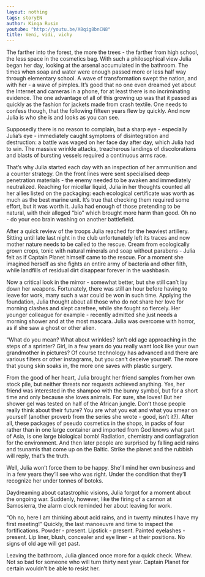 ```yaml
---
layout: nothing
tags: storyEN
author: Kinga Rusin
youtube: "http://youtu.be/X8qig8bnCN8"
title: Veni, vidi, vichy
---
```

The farther into the forest, the more the trees - the farther from high school, the less space in the cosmetics bag. With such a philosophical view Julia began her day, looking at the arsenal accumulated in the bathroom. The times when soap and water were enough passed more or less half way through elementary school. A wave of transformation swept the nation, and with her - a wave of pimples. It’s good that no one even dreamed yet about the Internet and cameras in a phone, for at least there is no incriminating evidence. The one advantage of all of this growing up was that it passed as quickly as the fashion for jackets made from crash textile. One needs to confess though, that the following fifteen years flew by quickly. And now Julia is who she is and looks as you can see.

Supposedly there is no reason to complain, but a sharp eye - especially Julia’s eye - immediately caught symptoms of disintegration and destruction: a battle was waged on her face day after day, which Julia had to win. The massive wrinkle attacks, treacherous landings of discolorations and blasts of bursting vessels required a continuous arms race.

That’s why Julia started each day with an inspection of her ammunition and a counter strategy. On the front lines were sent specialised deep penetration materials - the enemy needed to be awaken and immediately neutralized. Reaching for micellar liquid, Julia in her thoughts counted all her allies listed on the packaging: each ecological certificate was worth as much as the best marine unit. It’s true that checking them required some effort, but it was worth it. Julia had enough of those pretending to be natural, with their alleged “bio” which brought more harm than good. Oh no - do your eco brain washing on another battlefield.

After a quick review of the troops Julia reached for the heaviest artillery. Sitting until late last night in the club unfortunately left its traces and now mother nature needs to be called to the rescue. Cream from ecologically grown crops, tonic with natural minerals and soap without parabens - Julia felt as if Captain Planet himself came to the rescue. For a moment she imagined herself as she fights an entire army of bacteria and other filth, while landfills of residual dirt disappear forever in the washbasin.

Now a critical look in the mirror - somewhat better, but she still can’t lay down her weapons.  Fortunately, there was still an hour before having to leave for work, many such a war could be won in such time. Applying the foundation, Julia thought about all those who do not share her love for morning clashes and slept carefree, while she fought so fiercely. Her younger colleague for example - recently admitted she just needs a morning shower and at the most mascara. Julia was overcome with horror, as if she saw a ghost or other alien.

“What do you mean? What about wrinkles? Isn’t old age approaching in the steps of a sprinter? Girl, in a few years do you really want look like your own grandmother in pictures? Of course technology has advanced and there are various filters or other instagrams, but you can’t deceive yourself. The more that young skin soaks in, the more one saves with plastic surgery.

From the good of her heart, Julia brought her friend samples from her own stock pile, but neither threats nor requests achieved anything. Yes, her friend was interested in the shampoo with the bunny symbol, but for a short time and only because she loves animals. For sure, she loves! But her shower gel was tested on half of the African jungle. Don’t those people really think about their future? You are what you eat and what you smear on yourself (another proverb from the series she wrote - good, isn’t it?). After all, these packages of pseudo cosmetics in the shops, in packs of four rather than in one large container and imported from God knows what part of Asia, is one large biological bomb! Radiation, chemistry and conflagration for the environment. And then later people are surprised by falling acid rains and tsunamis that come up on the Baltic. Strike the planet and the rubbish will reply, that’s the truth.

Well, Julia won’t force them to be happy. She’ll mind her own business and in a few years they’ll see who was right. Under the condition that they’ll recognize her under tonnes of botoks.

Daydreaming about catastrophic visions, Julia forgot for a moment about the ongoing war. Suddenly, however, like the firing of a cannon at Samosierra, the alarm clock reminded her about leaving for work.

“Oh no, here I am thinking about acid rains, and in twenty minutes I have my first meeting!” Quickly, the last manoeuvre and time to inspect the fortifications. Powder - present. Lipstick - present. Painted eyelashes - present. Lip liner, blush, concealer and eye liner - at their positions. No signs of old age will get past.

Leaving the bathroom, Julia glanced once more for a quick check. Whew. Not so bad for someone who will turn thirty next year. Captain Planet for certain wouldn’t be able to resist her.
